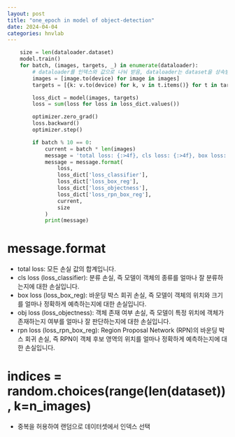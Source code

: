 ```yaml
---
layout: post
title: "one_epoch in model of object-detection"
date: 2024-04-04
categories: hnvlab
---
```

```python
    size = len(dataloader.dataset)
    model.train()
    for batch, (images, targets, _) in enumerate(dataloader):  
        # dataloader를 인덱스와 값으로 나눠 받음, dataloader는 dataset을 상속받으면 자동으로 데이터를 받아서 미니배치를 자동으로 로딩하고 선택적으로 데이터를 섞서어 네트워크에 공급
        images = [image.to(device) for image in images]
        targets = [{k: v.to(device) for k, v in t.items()} for t in targets]

        loss_dict = model(images, targets)
        loss = sum(loss for loss in loss_dict.values())

        optimizer.zero_grad()
        loss.backward()
        optimizer.step()

        if batch % 10 == 0:
            current = batch * len(images)
            message = 'total loss: {:>4f}, cls loss: {:>4f}, box loss: {:>4f}, obj loss: {:>4f}, rpn loss: {:>4f}  [{:>5d}/{:>5d}]'
            message = message.format(
                loss,
                loss_dict['loss_classifier'],
                loss_dict['loss_box_reg'],
                loss_dict['loss_objectness'],
                loss_dict['loss_rpn_box_reg'],
                current,
                size
            )
            print(message)
```
# message.format
- total loss: 모든 손실 값의 합계입니다.
- cls loss (loss_classifier): 분류 손실, 즉 모델이 객체의 종류를 얼마나 잘 분류하는지에 대한 손실입니다.
- box loss (loss_box_reg): 바운딩 박스 회귀 손실, 즉 모델이 객체의 위치와 크기를 얼마나 정확하게 예측하는지에 대한 손실입니다.
- obj loss (loss_objectness): 객체 존재 여부 손실, 즉 모델이 특정 위치에 객체가 존재하는지 여부를 얼마나 잘 판단하는지에 대한 손실입니다.
- rpn loss (loss_rpn_box_reg): Region Proposal Network (RPN)의 바운딩 박스 회귀 손실, 즉 RPN이 객체 후보 영역의 위치를 얼마나 정확하게 예측하는지에 대한 손실입니다.

# indices = random.choices(range(len(dataset)), k=n_images)
- 중복을 허용하여 랜덤으로 데이터셋에서 인덱스 선택

